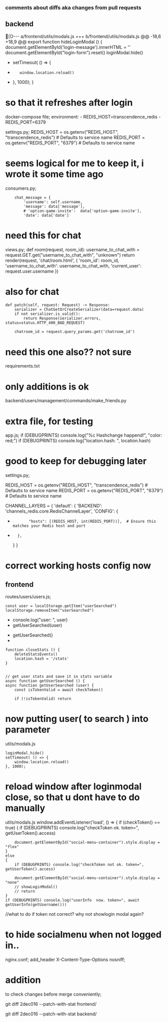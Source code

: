### comments about diffs aka changes from pull requests

## backend

[O--- a/frontend/utils/modals.js
+++ b/frontend/utils/modals.js
@@ -18,6 +18,9 @@ export function hideLoginModal () {
     document.getElementById('login-message').innerHTML = ''
     document.getElementById("login-form").reset()
     loginModal.hide()
+    setTimeout( () => {
+        window.location.reload()
+    }, 1000);
 }

# so that it refreshes after login



docker-compose file; 
    environment:
      - REDIS_HOST=transcendence_redis
      - REDIS_PORT=6379

settings.py;
REDIS_HOST = os.getenv("REDIS_HOST", "transcendence_redis")  # Defaults to service name
REDIS_PORT = os.getenv("REDIS_PORT", "6379")  # Defaults to service name
# seems logical for me to keep it, i wrote it some time ago

consumers.py;

        chat_message = {
            'username': self.username,
            'message': data['message'],
            # 'option-game-invite':  data['option-game-invite'],
            'date': data['date']
# need this for chat
views.py;
def room(request, room_id):
    username_to_chat_with = request.GET.get("username_to_chat_with", "unknown") 
    return render(request, 'chat/room.html', {
        'room_id': room_id,
        'username_to_chat_with': username_to_chat_with,
        'current_user': request.user.username
    })
# also for chat

    def patch(self, request: Request) -> Response:
        serializer = ChatGetOrCreateSerializer(data=request.data)
        if not serializer.is_valid():
            return Response(serializer.errors, status=status.HTTP_400_BAD_REQUEST)

        chatroom_id = request.query_params.get('chatroom_id')
# need this one also?? not sure

requirements.txt
# only additions is ok

backend/users/management/commands/make_friends.py
# extra file, for testing

app.js;
if (DEBUGPRINTS) console.log("%c Hashchange happend!", "color: red;")
if (DEBUGPRINTS) console.log("location.hash: ", location.hash)

# good to keep for debugging later
settings.py;

REDIS_HOST = os.getenv("REDIS_HOST", "transcendence_redis")  # Defaults to service name
REDIS_PORT = os.getenv("REDIS_PORT", "6379")  # Defaults to service name

CHANNEL_LAYERS = {
    'default': {
        'BACKEND': 'channels_redis.core.RedisChannelLayer',
        'CONFIG': {
+            "hosts": [(REDIS_HOST, int(REDIS_PORT))],  # Ensure this matches your Redis host and port
-
        },
    }
}
# correct working hosts config now

## frontend

routes/users/users.js;

    const user = localStorage.getItem("userSearched")
    localStorage.removeItem("userSearched")
   + console.log("user: ", user)
   + getUserSearched(user)

   - getUserSearched()
-

    function closeStats () {
        deleteStatsEvents()
        location.hash = '/stats'
    }
    

    // get user stats and save it in stats variable
    async function getUserSearched () {
    async function getUserSearched (user) {
        const isTokenValid = await checkToken()

        if (!isTokenValid) return
# now putting user( to search ) into parameter

utils/modals.js

    loginModal.hide()
    setTimeout( () => {
        window.location.reload()
    }, 1000);

# reload window after loginmodal close, so that u dont have to do manually

utils/modals.js
window.addEventListener('load', () => {
    if (checkToken() == true)
    {
        if (DEBUGPRINTS) console.log("checkToken ok. token=", getUserToken().access)

        document.getElementById("social-menu-container").style.display = "flex"
    }
    else
    {
        if (DEBUGPRINTS) console.log("checkToken not ok. token=", getUserToken().access)

        document.getElementById("social-menu-container").style.display = "none"
        // showLoginModal()
        // return
    }
    if (DEBUGPRINTS) console.log("userInfo  now. token=", await getUserInfo(getUsername()))

//what to do if token not correct? why not showlogin modal again?

# to hide socialmenu when not logged in..

nginx.conf;
add_header X-Content-Type-Options nosniff;
# addition


to check changes before merge conveniently;

git diff 2dec016 --patch-with-stat frontend/

git diff 2dec016 --patch-with-stat backend/
